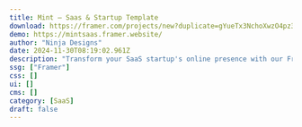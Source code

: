 ```yaml
---
title: Mint — Saas & Startup Template
download: https://framer.com/projects/new?duplicate=gYueTx3NchoXwzO4pz3m&via=webninja&duplicateType=siteTemplate
demo: https://mintsaas.framer.website/
author: "Ninja Designs"
date: 2024-11-30T08:19:02.961Z
description: "Transform your SaaS startup's online presence with our Framer template. Featuring sleek design, multiple pages, CMS integration, and top-tier performance."
ssg: ["Framer"]
css: []
ui: []
cms: []
category: [SaaS]
draft: false
---
```

